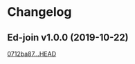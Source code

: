 # Changelog

## Ed-join v1.0.0 (2019-10-22)
[0712ba87...HEAD](https://github.com/lebensterben/ed_join/compare/0712ba87...HEAD)
